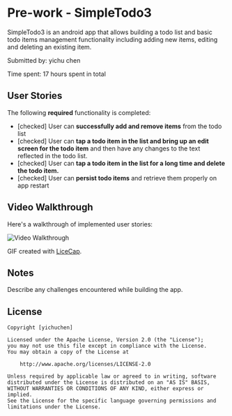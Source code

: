 # Pre-work - SimpleTodo3

SimpleTodo3 is an android app that allows building a todo list and basic todo items management functionality including adding new items, editing and deleting an existing item.

Submitted by: yichu chen

Time spent: 17 hours spent in total

## User Stories

The following **required** functionality is completed:

* [checked] User can **successfully add and remove items** from the todo list
* [checked] User can **tap a todo item in the list and bring up an edit screen for the todo item** and then have any changes to the text reflected in the todo list.
* [checked] User can **tap a todo item in the list for a long time and delete the todo item.**
* [checked] User can **persist todo items** and retrieve them properly on app restart


## Video Walkthrough

Here's a walkthrough of implemented user stories:

<img src='http://i.imgur.com/akgwsr3.gif' title='Video Walkthrough' width='' alt='Video Walkthrough' />

GIF created with [LiceCap](http://www.cockos.com/licecap/).

## Notes

Describe any challenges encountered while building the app.

## License

    Copyright [yichuchen]

    Licensed under the Apache License, Version 2.0 (the "License");
    you may not use this file except in compliance with the License.
    You may obtain a copy of the License at

        http://www.apache.org/licenses/LICENSE-2.0

    Unless required by applicable law or agreed to in writing, software
    distributed under the License is distributed on an "AS IS" BASIS,
    WITHOUT WARRANTIES OR CONDITIONS OF ANY KIND, either express or implied.
    See the License for the specific language governing permissions and
    limitations under the License.
